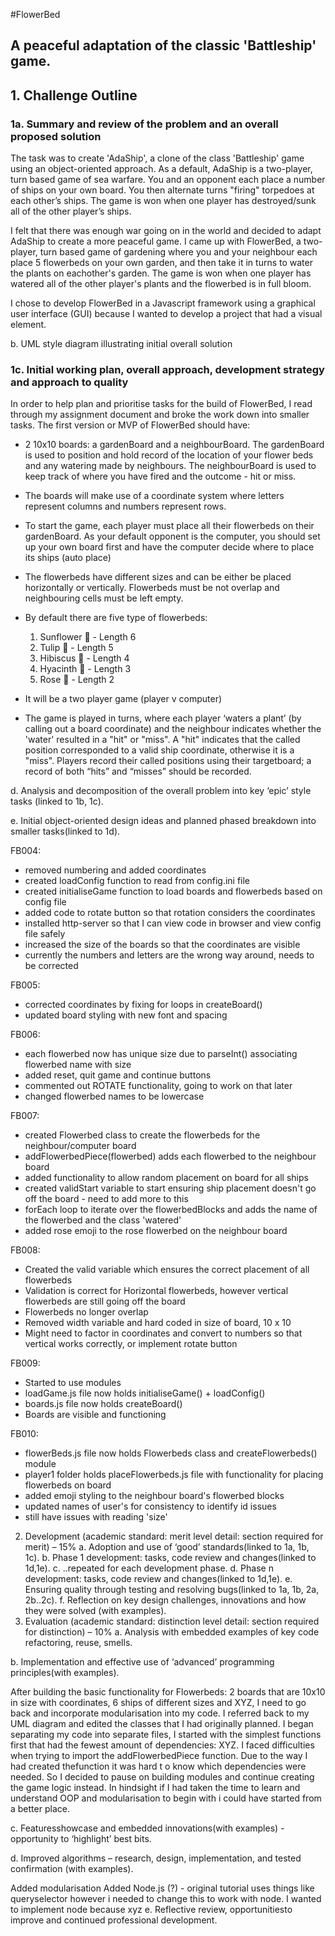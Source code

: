 #FlowerBed 
## A peaceful adaptation of the classic 'Battleship' game. 

## 1. Challenge Outline

### 1a. Summary and review of the problem and an overall proposed solution
The task was to create 'AdaShip', a clone of the class 'Battleship' game using an object-oriented approach. As a default, AdaShip is a two-player, turn based game of sea warfare. You and an opponent each place a number of ships on your own board. You then alternate turns "firing" torpedoes at each other’s ships. The game is won when one player has destroyed/sunk all of the other player’s ships.

I felt that there was enough war going on in the world and decided to adapt AdaShip to create a more peaceful game. I came up with FlowerBed, a two-player, turn based game of gardening where you and your neighbour each place 5 flowerbeds on your own garden, and then take it in turns to water the plants on eachother's garden. The game is won when one player has watered all of the other player's plants and the flowerbed is in full bloom.

I chose to develop FlowerBed in a Javascript framework using a graphical user interface (GUI) because I wanted to develop a project that had a visual element. 

b. UML style diagram illustrating initial overall solution 

### 1c. Initial working plan, overall approach, development strategy and approach to quality 

In order to help plan and prioritise tasks for the build of FlowerBed, I read through my assignment document and broke the work down into smaller tasks. The first version or MVP  of FlowerBed should have:

- 2 10x10 boards: a gardenBoard and a neighbourBoard. The gardenBoard is used to position and hold record of the location of your flower beds and any watering made by neighbours. The neighbourBoard is used to keep track of where you have fired and the outcome - hit or miss.

- The boards will make use of a coordinate system where letters represent columns and numbers represent rows.

- To start the game, each player must place all their flowerbeds on their gardenBoard. As your default opponent is the computer, you should set up your own board first and have the computer decide where to place its ships (auto place)

- The flowerbeds have different sizes and can be either be placed horizontally or vertically. Flowerbeds must be not overlap and neighbouring cells must be left empty.

- By default there are five type of flowerbeds:
    1. Sunflower 🌻 - Length 6
    2. Tulip 🌷 - Length 5
    3. Hibiscus 🌺 - Length 4
    4. Hyacinth 🪻 - Length 3 
    5. Rose 🌹 - Length 2

- It will be a two player game (player v computer)

- The game is played in turns, where each player ‘waters a plant’ (by calling out a board coordinate) and the
neighbour indicates whether the 'water' resulted in a "hit" or "miss". A "hit" indicates that the called
position corresponded to a valid ship coordinate, otherwise it is a "miss". Players record their called
positions using their targetboard; a record of both “hits” and “misses” should be recorded.

d. Analysis and decomposition of the overall problem into key ‘epic’ style tasks (linked to 1b, 1c).

e. Initial object-oriented design ideas and planned phased breakdown into smaller tasks(linked to 1d).

FB004:
- removed numbering and added coordinates
- created loadConfig function to read from config.ini file
- created initialiseGame function to load boards and flowerbeds based on config file
- added code to rotate button so that rotation considers the coordinates
- installed http-server so that I can view code in browser and view config file safely
- increased the size of the boards so that the coordinates are visible
- currently the numbers and letters are the wrong way around, needs to be corrected

FB005:
- corrected coordinates by fixing for loops in createBoard()
- updated board styling with new font and spacing

FB006: 
- each flowerbed now has unique size due to parseInt() associating flowerbed name with size
- added reset, quit game and continue buttons
- commented out ROTATE functionality, going to work on that later
- changed flowerbed names to be lowercase

FB007:
- created Flowerbed class to create the flowerbeds for the neighbour/computer board
- addFlowerbedPiece(flowerbed) adds each flowerbed to the neighbour board
- added functionality to allow random placement on board for all ships
- created validStart variable to start ensuring ship placement doesn't go off the board - need to add more to this
- forEach loop to iterate over the flowerbedBlocks and adds the name of the flowerbed and the class 'watered'
- added rose emoji to the rose flowerbed on the neighbour board

FB008:
- Created the valid variable which ensures the correct placement of all flowerbeds
- Validation is correct for Horizontal flowerbeds, however vertical flowerbeds are still going off the board
- Flowerbeds no longer overlap
- Removed width variable and hard coded in size of board, 10 x 10
- Might need to factor in coordinates and convert to numbers so that vertical works correctly, or implement rotate button

FB009: 
- Started to use modules
- loadGame.js file now holds initialiseGame() + loadConfig()
- boards.js file now holds createBoard()
- Boards are visible and functioning

FB010:
- flowerBeds.js file now holds Flowerbeds class and createFlowerbeds() module
- player1 folder holds placeFlowerbeds.js file with functionality for placing flowerbeds on board
- added emoji styling to the neighbour board's flowerbed blocks
- updated names of user's for consistency to identify id issues
- still have issues with reading 'size'



2. Development (academic standard: merit level detail: section required for merit) – 15%
a. Adoption and use of ‘good’ standards(linked to 1a, 1b, 1c).
b. Phase 1 development: tasks, code review and changes(linked to 1d,1e).
c. ..repeated for each development phase.
d. Phase n development: tasks, code review and changes(linked to 1d,1e).
e. Ensuring quality through testing and resolving bugs(linked to 1a, 1b, 2a, 2b..2c).
f. Reflection on key design challenges, innovations and how they were solved (with examples).
3. Evaluation (academic standard: distinction level detail: section required for distinction) – 10%
a. Analysis with embedded examples of key code refactoring, reuse, smells.

b. Implementation and effective use of ‘advanced’ programming principles(with examples).

After building the basic functionality for Flowerbeds: 2 boards that are 10x10 in size with coordinates, 6 ships of different sizes and XYZ, I need to go back and incorporate modularisation into my code. I referred back to my UML diagram and edited the classes that I had originally planned. I began separating my code into separate files, I started with the simplest functions first that had the fewest amount of dependencies: XYZ. I faced difficulties when trying to import the addFlowerbedPiece function. Due to the way I had created thefunction it was hard t o know which dependencies were needed. So I decided to pause on building modules and continue creating the game logic instead. In hindsight if I had taken the time to learn and understand OOP and modularisation to begin with i could have started from a better place.

c. Featuresshowcase and embedded innovations(with examples) - opportunity to ‘highlight’ best bits.

d. Improved algorithms – research, design, implementation, and tested confirmation (with examples).

Added modularisation
Added Node.js (?) - original tutorial uses things like queryselector however i needed to change this to work with node. I wanted to implement node because xyz
e. Reflective review, opportunitiesto improve and continued professional development.
